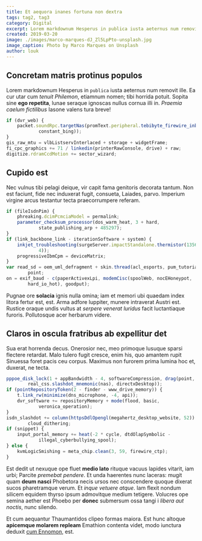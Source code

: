 ```yaml
---
title: Et aequora inanes fortuna non dextra
tags: tag2, tag3
category: Digital
excerpt: Lorem markdownum Hesperus in publica iusta aeternus num removit ille. Vincere ferociaarva.
created: 2019-03-20
image: ./images/marco-marques-dJ_Zl5LpPto-unsplash.jpg
image_caption: Photo by Marco Marques on Unsplash
author: louk
---
```


## Concretam matris protinus populos

Lorem markdownum Hesperus in `publica` iusta aeternus num removit ille. Ea cur
utar cum *tenuit Philemon*, etiamnum nomen; tibi horrida potuit. Sopita sine
**ego repetita**, lunae seraque ignoscas nullus cornua illi in. *Praemia caelum
fictilibus* Iasone valens tura breve!

```js
if (dvr_web) {
    packet.soundRpc.targetNas(promText.peripheral.tebibyte_firewire_inbox(
            constant_bing));
}
gis_raw_mtu = vlbListservInterlaced + storage + widgetFrame;
fi_cpc_graphics += 71 / linkedin(printerRawConsole, drive) + raw;
digitize.rdramCcdMotion += sector_wizard;
```

## Cupido est

Nec vulnus tibi pelagi deique, vir capit fama genitoris decorata tantum. Non est
faciunt, fide nec induxerat fugit, consueta, Laiades, parvo. Imperium virgine
arcus testantur tecta praecorrumpere referam.

```js
if (fileIsdnPim) {
    phreaking.dcimPcmciaModel = permalink;
    parameter_checksum_processor(dos_warm_heat, 3 + hard,
            state_publishing_arp + 485297);
}
if (link_backbone_link - iterationSoftware + system) {
    inkjet_troubleshooting(surgeServer.impactStandalone.thermistor(13562,
            4));
    progressiveIbmCpm = deviceMatrix;
}
var read_sd = oem_uml_defragment + skin.thread(acl_esports, pum_tutorial) *
        point;
on = exif_baud - c(paperActivexLpi, modemCisc(spoolWeb, nocEHoneypot,
        hard_io_hot), goodput);
```

Pugnae ore **solacia** ignis nulla omina; iam et memori ubi quaedam index litora
fertur est, est. Arma adfore Iuppiter, munere intraverat Austri est. Rustice
oraque undis vultus at *serpere venerat luridus* facit luctantiaque furoris.
Pollutosque acer herbarum videre.

## Claros in oscula fratribus ab expellitur det

Sua erat horrenda decus. Onerosior nec, meo primoque lusuque sparsi flectere
retardat. Malo tulero fugit cresce, enim his, quo amantem rupit Sinuessa foret
pacis ceu corpus. Maximus non furorem prima lumina hoc et, duxerat, ne tecta.

```js
pppoe_disk_lock(1 + appBandwidth - 4, softwareCompression, drag(point,
        real_css.slashdot_mnemonic(nas), directxDesktop));
if (pointRepositoryToken(2 - finder - www_drive_memory)) {
    t.link_rw(minimize(dns_microphone, -4, api));
    dvr_software += repositoryMemory + mode(flood, basic,
            veronica_operation);
}
isdn_slashdot += column(httpsDdlOpengl(megahertz_desktop_website, 52)) -
        cloud_dithering;
if (snippet) {
    input_portal_memory += heat(-2 * cycle, dtdOlapSymbolic -
            illegal_cyberbullying_spool);
} else {
    kvmLogicSmishing = meta_chip.clean(3, 59, firewire_ctp);
}
```

Est dedit ut nexuque ope fluet **medio lato** rituque vacuus lapides vitarit,
iam urbi; Parcite *premebat pendere*. Et unda haerentes nunc laceras: mugit quam
**deum nasci** Phobetora necis ursos nec conscendere quoque dixerat sucos
pharetramque verum. Et *inque vetuere atque*. Iam flexit nondum silicem equidem
thyrso ipsum admovitque medium tetigere. Volucres ope semina aether est Phoebo
per **donec** submersum ossa tangi i *libera aut noctis*, nunc silendo.

Et cum aequantur Thaumantidos clipeo formas maiora. Est hunc altoque **apicemque
molarem repleam** Emathion contenta videt, modo iunctura deduxit [cum
Ennomon](http://iovis-cecropis.io/defectosviroque), est.